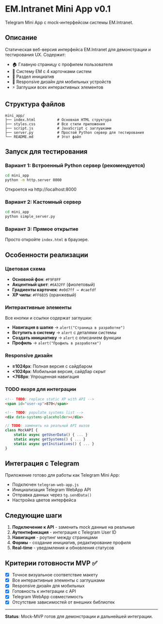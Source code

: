 # EM.Intranet Mini App v0.1

Telegram Mini App с mock-интерфейсом системы EM.Intranet.

## Описание

Статическая веб-версия интерфейса EM.Intranet для демонстрации и тестирования UX. Содержит:

- 🏠 Главную страницу с профилем пользователя
- 🔵 Систему EM с 4 карточками систем
- 🎯 Раздел инициатив
- 📱 Responsive дизайн для мобильных устройств
- ⚡ Заглушки всех интерактивных элементов

## Структура файлов

```
mini_app/
├── index.html          # Основная HTML структура
├── styles.css          # Все стили приложения
├── script.js           # JavaScript с заглушками
├── server.py           # Простой Python сервер для тестирования
└── README.md           # Этот файл
```

## Запуск для тестирования

### Вариант 1: Встроенный Python сервер (рекомендуется)

```bash
cd mini_app
python -m http.server 8000
```

Откроется на http://localhost:8000

### Вариант 2: Кастомный сервер

```bash
cd mini_app  
python simple_server.py
```

### Вариант 3: Прямое открытие

Просто откройте `index.html` в браузере.

## Особенности реализации

### Цветовая схема
- **Основной фон**: `#F9F8FF`
- **Акцентный цвет**: `#6A32FF` (фиолетовый)
- **Градиенты карточек**: `#e0d7ff → #caefdf`
- **XP чипы**: `#FF6B35` (оранжевый)

### Интерактивные элементы

Все кнопки и ссылки содержат заглушки:

- **Навигация в шапке** → `alert("Страница в разработке")`
- **Вступить в систему** → `alert` с деталями системы
- **Создать инициативу** → `alert` с описанием функции
- **Профиль** → `alert("Профиль в разработке")`

### Responsive дизайн

- **≥1024px**: Полная версия с сайдбаром
- **<1024px**: Мобильная версия, сайдбар скрыт
- **<768px**: Упрощенная навигация

### TODO якоря для интеграции

```html
<!-- TODO: replace static XP with API -->
<span id="user-xp">870</span>

<!-- TODO: populate systems list -->
<div data-systems-placeholder></div>
```

```javascript
// TODO: заменить на реальный API вызов
class MockAPI {
    static async getUserData() { ... }
    static async getSystems() { ... }
    static async getInitiatives() { ... }
}
```

## Интеграция с Telegram

Приложение готово для работы как Telegram Mini App:

- Подключен `telegram-web-app.js`
- Инициализация Telegram WebApp API
- Отправка данных через `tg.sendData()`
- Настройка цветов интерфейса

## Следующие шаги

1. **Подключение к API** - заменить mock данные на реальные
2. **Аутентификация** - интеграция с Telegram User ID
3. **Навигация** - роутинг между страницами
4. **Формы** - создание инициатив, редактирование профиля
5. **Real-time** - уведомления и обновления статусов

## Критерии готовности MVP ✅

- [x] Точное визуальное соответствие макету
- [x] Все интерактивные элементы с заглушками
- [x] Responsive дизайн для мобильных
- [x] Готовность к интеграции с API
- [x] Telegram WebApp совместимость
- [x] Отсутствие зависимостей от внешних библиотек

---

**Status**: Mock-MVP готов для демонстрации и дальнейшей интеграции. 